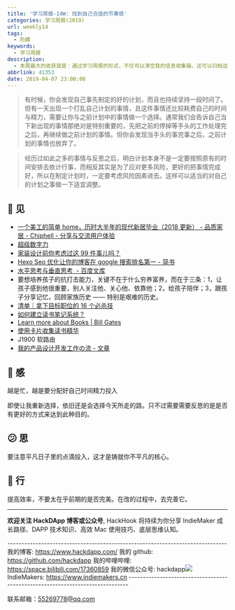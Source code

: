 ```yaml
---
title: '学习周报-14W: 找到自己合适的节奏感'
categories: 学习周报(2019)
url: weekly14
tags:
  - 陀螺
keywords:
  - 学习周报
description:
  - 本周最大的收获就是：通过学习周报的形式，不仅可以清空我的信息收集箱，还可以归档这些信息，贵在于对信息的价值过滤。让更多的人看到一些精华东西。
abbrlink: 41353
date: 2019-04-07 23:00:00
---
```


> 有时候，你会发现自己事先制定的好的计划，而且也持续坚持一段时间了。但有一天出现一个打乱自己计划的事情，且这件事情还比较耗费自己的时间与精力，需要让你与之前计划中的事情做一个选择。通常我们会告诉自己当下新出现的事情那绝对是特别重要的，先把之前的停掉等手头的工作处理完之后，再继续做之前计划的事情。但你会发现当手头的事完事之后，之前计划的事情也放弃了。

> 经历过如此之多的事情与反思之后，明白计划本身不是一定要按照原有的时间安排去依计行事，而相反其实是为了应对更多风险，更好的把事情完成好，所以在制定计划时，一定要考虑风险因素进去。这样可以适当的对自己的计划之事做一下适宜调整。

## 👀️ 见

- [一个美工的简单 home，历时大半年的现代新居毕业（2018 更新） - 品质家居 - Chiphell - 分享与交流用户体验](https://www.chiphell.com/thread-1731056-1-1.html)
- [超级数字力](https://mp.weixin.qq.com/s/F8tlpkBBRpza-OovB-B4Dg)
- [家装设计前你考虑过这 99 件事儿吗？](https://mp.weixin.qq.com/s/SFSAX02Fbrkt1Zos3OdOEg?)
- [Hexo Seo 优化让你的博客在 google 搜索排名第一 - 简书](https://www.jianshu.com/p/86557c34b671)
- [水平思考与垂直思考  - 百度文库](https://wenku.baidu.com/view/ba3ea51e81c758f5f71f67da.html)
- 要想培养孩子的抗打击能力，关键不在于什么穷养富养，而在于三条：1，让孩子感到他很重要，别人关注他、关心他、依靠他；2，给孩子陪伴；3，跟孩子分享记忆，回顾家族历史 —— 特别是艰难的历史。
- [清单｜拿下目标职位的 16 个必杀技](https://mp.weixin.qq.com/s/QGP-VM9KI0jUmX2-PnWCxQ?)
- [如何建立读书笔记系统？](https://mp.weixin.qq.com/s?__biz=MjM5MTQwNDc0MA==&mid=207303185&idx=1&sn=36aca2fdcd6668c8f23f8da1795ae555&scene=0#wechat_redirect)
- [Learn more about Books | Bill Gates](https://www.gatesnotes.com/Books)
- [使用卡片收集读书精华](https://mp.weixin.qq.com/s?__biz=MjM5MTQwNDc0MA==&mid=207303185&idx=1&sn=36aca2fdcd6668c8f23f8da1795ae555&scene=0#wechat_redirect)
- J1900 软路由
- [我的产品设计开发工作の流 - 文章](https://weibo.com/p/1001603922841853642397?mod=zwenzhang)

## 🌱 感

越是忙，越是要分配好自己时间精力投入

即使让我重新选择，依旧还是会选择今天所走的路。只不过需要需要反思的是是否有更好的方式来达到此种目的。

## 😕️ 思

要注意平凡日子里的点滴投入，这才是铸就你不平凡的核心。

## 👟 行

提高效率，不要太在乎前期的是否完美。在改的过程中，去完善它。

---

**欢迎关注 HackDApp 博客或公众号**, HackHook 将持续为你分享 IndieMaker 成长路径、DAPP 技术知识、高效 Mac 使用技巧、底层思维认知。

\-\-\-\-\-\-\-\-\-\-\-\-\-\-\-\-\-\-\-\-\-\-\-\-\-\-\-\-\-\-\-\-\-\-\-\-\-\-\-\-\-\-\-\-\-\-\-\-\-\-\-\-\-\-\-\-\-\-\-\-\-\-\-\-\-\-\-\-\-\-\-\-\-\-\-\-\-\-
我的博客: https://www.hackdapp.com/
我的 github: https://github.com/hackdapp
我的哔哩哔哩: https://space.bilibili.com/17360859
我的微信公众号: hackdapp![](http://cdn.hackdapp.com/2019-04-03-mysign.jpg)
IndieMakers: https://www.indiemakers.cn
\-\-\-\-\-\-\-\-\-\-\-\-\-\-\-\-\-\-\-\-\-\-\-\-\-\-\-\-\-\-\-\-\-\-\-\-\-\-\-\-\-\-\-\-\-\-\-\-\-\-\-\-\-\-\-\-\-\-\-\-\-\-\-\-\-\-\-\-\-\-\-\-\-\-\-\-\-\-

联系邮箱：55269778@qq.com
